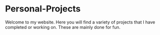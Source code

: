 # Personal-Projects
Welcome to my website. Here you will find a variety of projects that I have completed or working on. These are mainly done for fun.
